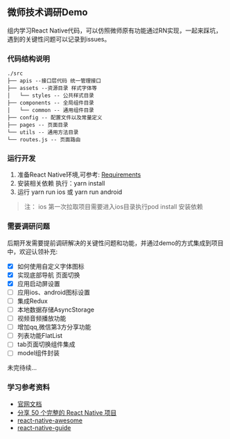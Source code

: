 ## 微师技术调研Demo
组内学习React Native代码，可以仿照微师原有功能通过RN实现，一起来踩坑，遇到的关键性问题可以记录到issues。

### 代码结构说明
```
./src
├── apis --接口层代码 统一管理接口
├── assets --资源目录 样式字体等
│   └── styles -- 公共样式目录
├── components -- 全局组件目录
│   └── common -- 通用组件目录
├── config -- 配置文件以及常量定义
├── pages -- 页面目录
└── utils -- 通用方法目录
└── routes.js -- 页面路由
```


### 运行开发
1. 准备React Native环境,可参考: [Requirements](https://reactnative.cn/docs/getting-started.html)
2. 安装相关依赖 执行：yarn install
3. 运行 yarn run ios 或 yarn run android

> 注： ios 第一次拉取项目需要进入ios目录执行pod install 安装依赖

### 需要调研问题
后期开发需要提前调研解决的关键性问题和功能，并通过demo的方式集成到项目中，欢迎认领补充:
- [x] 如何使用自定义字体图标
- [x] 实现底部导航 页面切换
- [x] 应用启动屏设置
- [ ] 应用ios、android图标设置
- [ ] 集成Redux
- [ ] 本地数据存储AsyncStorage
- [ ] 视频音频播放功能
- [ ] 增加qq,微信第3方分享功能
- [ ] 列表功能FlatList
- [ ] tab页面切换组件集成
- [ ] model组件封装

未完待续...

### 学习参考资料
- [官网文档](https://reactnative.cn/)
- [分享 50 个完整的 React Native 项目](https://juejin.im/post/58f37cb361ff4b0058f9824a)
- [react-native-awesome](https://github.com/crazycodeboy/react-native-awesome)
- [react-native-guide](https://github.com/reactnativecn/react-native-guide)

